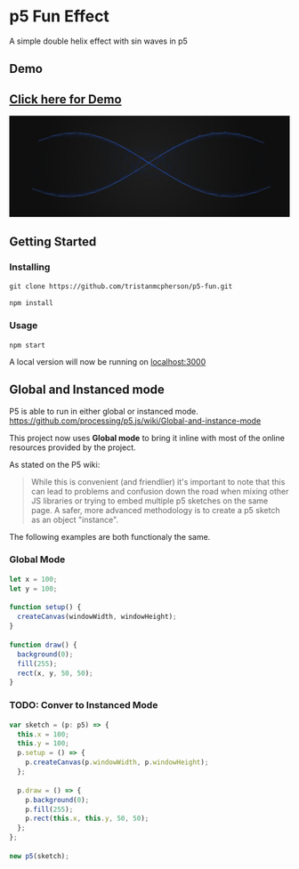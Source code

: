 # p5 Fun Effect

A simple double helix effect with sin waves in p5

## Demo

## **[Click here for Demo](https://tristanmcpherson.github.io/p5-fun/)**

![Demo](p5-fun-demo.png?raw=true "Demo")

## Getting Started

### Installing

```
git clone https://github.com/tristanmcpherson/p5-fun.git
```

```
npm install
```

### Usage

```
npm start
```

A local version will now be running on [localhost:3000](http://localhost:3000)

## Global and Instanced mode

P5 is able to run in either global or instanced mode.
https://github.com/processing/p5.js/wiki/Global-and-instance-mode

This project now uses **Global mode** to bring it inline with most of the online resources provided by the project.

As stated on the P5 wiki:

> While this is convenient (and friendlier) it's important to note that this can lead to problems and confusion down the road when mixing other JS libraries or trying to embed multiple p5 sketches on the same page. A safer, more advanced methodology is to create a p5 sketch as an object "instance".

The following examples are both functionaly the same.

### Global Mode

```typescript
let x = 100;
let y = 100;

function setup() {
  createCanvas(windowWidth, windowHeight);
}

function draw() {
  background(0);
  fill(255);
  rect(x, y, 50, 50);
}
```

### TODO: Conver to Instanced Mode

```typescript
var sketch = (p: p5) => {
  this.x = 100;
  this.y = 100;
  p.setup = () => {
    p.createCanvas(p.windowWidth, p.windowHeight);
  };

  p.draw = () => {
    p.background(0);
    p.fill(255);
    p.rect(this.x, this.y, 50, 50);
  };
};

new p5(sketch);
```